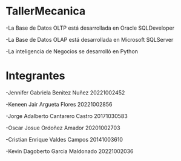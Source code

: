 # TallerMecanica

-La Base de Datos OLTP está desarrollada en Oracle SQLDeveloper

-La Base de Datos OLAP está desarrollada en Microsoft SQLServer

-La inteligencia de Negocios se desarrolló en Python

# Integrantes

-Jennifer Gabriela Benitez Nuñez 20221002452

-Keneen Jair Argueta Flores 20221002856

-Jorge Adalberto Cantarero Castro 20171030583

-Oscar Josue Ordoñez Amador 20201002703

-Cristian Enrique Valdes Campos 20141003610

-Kevin Dagoberto Garcia Maldonado 20221002036
